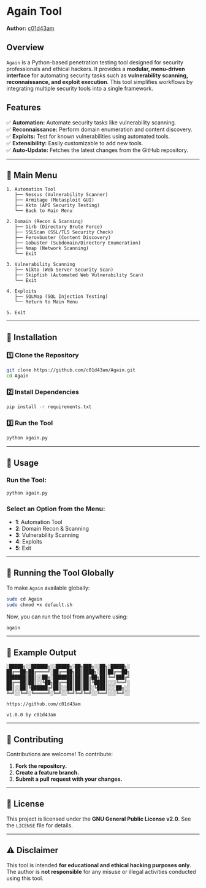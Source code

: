 # Again Tool  

**Author:** [c01d43am](https://github.com/c01d43am)  

## Overview  

`Again` is a Python-based penetration testing tool designed for security professionals and ethical hackers. It provides a **modular, menu-driven interface** for automating security tasks such as **vulnerability scanning, reconnaissance, and exploit execution**. This tool simplifies workflows by integrating multiple security tools into a single framework.  

## Features  

✅ **Automation:** Automate security tasks like vulnerability scanning.  
✅ **Reconnaissance:** Perform domain enumeration and content discovery.  
✅ **Exploits:** Test for known vulnerabilities using automated tools.  
✅ **Extensibility:** Easily customizable to add new tools.  
✅ **Auto-Update:** Fetches the latest changes from the GitHub repository.  

---

## 📌 Main Menu  

```
1. Automation Tool
   ├── Nessus (Vulnerability Scanner)
   ├── Armitage (Metasploit GUI)
   ├── Akto (API Security Testing)
   └── Back to Main Menu

2. Domain (Recon & Scanning)
   ├── Dirb (Directory Brute Force)
   ├── SSLScan (SSL/TLS Security Check)
   ├── Feroxbuster (Content Discovery)
   ├── Gobuster (Subdomain/Directory Enumeration)
   ├── Nmap (Network Scanning)
   └── Exit

3. Vulnerability Scanning
   ├── Nikto (Web Server Security Scan)
   ├── Skipfish (Automated Web Vulnerability Scan)
   └── Exit

4. Exploits
   ├── SQLMap (SQL Injection Testing)
   └── Return to Main Menu

5. Exit
```

---

## 📌 Installation  

### **1️⃣ Clone the Repository**  

```bash
git clone https://github.com/c01d43am/Again.git
cd Again
```

### **2️⃣ Install Dependencies**  

```bash
pip install -r requirements.txt
```

### **3️⃣ Run the Tool**  

```bash
python again.py
```

---

## 📌 Usage  

### **Run the Tool:**
```bash
python again.py
```

### **Select an Option from the Menu:**
- **1**: Automation Tool  
- **2**: Domain Recon & Scanning  
- **3**: Vulnerability Scanning  
- **4**: Exploits  
- **5**: Exit  

---

## 📌 Running the Tool Globally  

To make `Again` available globally:  

```bash
sudo cd Again
sudo chmod +x default.sh
```

Now, you can run the tool from anywhere using:  

```bash
again
```

---

## 📌 Example Output  

```
░█████╗░░██████╗░░█████╗░██╗███╗░░██╗░█████╗░
██╔══██╗██╔════╝░██╔══██╗██║████╗░██║██╔══██╗
███████║██║░░██╗░███████║██║██╔██╗██║╚═╝███╔╝
██╔══██║██║░░╚██╗██╔══██║██║██║╚████║░░░╚══╝░
██║░░██║╚██████╔╝██║░░██║██║██║░╚███║░░░██╗░░
╚═╝░░╚═╝░╚═════╝░╚═╝░░╚═╝╚═╝╚═╝░░╚══╝░░░╚═╝░░

https://github.com/c01d43am

v1.0.0 by c01d43am
```

---

## 📌 Contributing  

Contributions are welcome! To contribute:  
1. **Fork the repository.**  
2. **Create a feature branch.**  
3. **Submit a pull request with your changes.**  

---

## 📌 License  

This project is licensed under the **GNU General Public License v2.0**. See the `LICENSE` file for details.  

---

## ⚠️ Disclaimer  

This tool is intended **for educational and ethical hacking purposes only**. The author is **not responsible** for any misuse or illegal activities conducted using this tool.  



